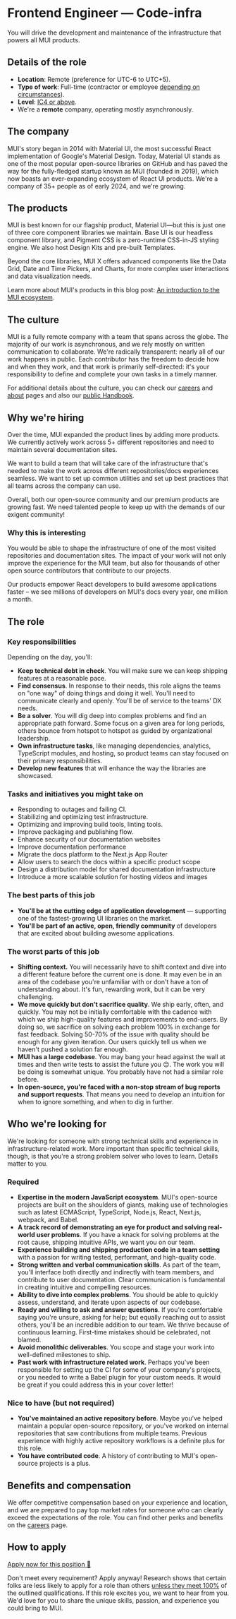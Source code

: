 # Frontend Engineer — Code-infra

<p class="description">You will drive the development and maintenance of the infrastructure that powers all MUI products.</p>

## Details of the role

- **Location**: Remote (preference for UTC-6 to UTC+5).
- **Type of work**: Full-time (contractor or employee [depending on circumstances](https://mui-org.notion.site/Hiring-FAQ-64763b756ae44c37b47b081f98915501#494af1f358794028beb4b7697b5d3102)).
- **Level**: [IC4 or above](https://mui-org.notion.site/Leveling-at-MUI-5c30f9bfe65149d697f346447cef9db1).
- We're a **remote** company, operating mostly asynchronously.

## The company

MUI's story began in 2014 with Material UI, the most successful React implementation of Google's Material Design.
Today, Material UI stands as one of the most popular open-source libraries on GitHub and has paved the way for the fully-fledged startup known as MUI (founded in 2019), which now boasts an ever-expanding ecosystem of React UI products.
We're a company of 35+ people as of early 2024, and we're growing.

## The products

MUI is best known for our flagship product, Material UI—but this is just one of three core component libraries we maintain.
Base UI is our headless component library, and Pigment CSS is a zero-runtime CSS-in-JS styling engine.
We also host Design Kits and pre-built Templates.

Beyond the core libraries, MUI X offers advanced components like the Data Grid, Date and Time Pickers, and Charts, for more complex user interactions and data visualization needs.

Learn more about MUI's products in this blog post: [An introduction to the MUI ecosystem](https://mui.com/blog/mui-product-comparison/).

## The culture

MUI is a fully remote company with a team that spans across the globe.
The majority of our work is asynchronous, and we rely mostly on written communication to collaborate.
We're radically transparent: nearly all of our work happens in public.
Each contributor has the freedom to decide how and when they work, and that work is primarily self-directed: it's your responsibility to define and complete your own tasks in a timely manner.

For additional details about the culture, you can check our [careers](https://mui.com/careers/) and [about](https://mui.com/about/) pages and also our [public Handbook](https://mui-org.notion.site/Handbook-f086d47e10794d5e839aef9dc67f324b).

## Why we're hiring

Over the time, MUI expanded the product lines by adding more products.
We currently actively work across 5+ different repositories and need to maintain several documentation sites.

We want to build a team that will take care of the infrastructure that's needed to make the work across different repositories/docs experiences seamless.
We want to set up common utilities and set up best practices that all teams across the company can use.

Overall, both our open-source community and our premium products are growing fast.
We need talented people to keep up with the demands of our exigent community!

### Why this is interesting

You would be able to shape the infrastructure of one of the most visited repositories and documentation sites.
The impact of your work will not only improve the experience for the MUI team, but also for thousands of other open source contributors that contribute to our projects.

Our products empower React developers to build awesome applications faster – we see millions of developers on MUI's docs every year, one million a month.

## The role

### Key responsibilities

Depending on the day, you'll:

- **Keep technical debt in check**. You will make sure we can keep shipping features at a reasonable pace.
- **Find consensus**. In response to their needs, this role aligns the teams on "one way" of doing things and doing it well. You'll need to communicate clearly and openly. You'll be of service to the teams' DX needs.
- **Be a solver**. You will dig deep into complex problems and find an appropriate path forward. Some focus on a given area for long periods, others bounce from hotspot to hotspot as guided by organizational leadership.
- **Own infrastructure tasks**, like managing dependencies, analytics, TypeScript modules, and hosting, so product teams can stay focused on their primary responsibilities.
- **Develop new features** that will enhance the way the libraries are showcased.

### Tasks and initiatives you might take on

- Responding to outages and failing CI.
- Stabilizing and optimizing test infrastructure.
- Optimizing and improving build tools, linting tools.
- Improve packaging and publishing flow.
- Enhance security of our documentation websites
- Improve documentation performance
- Migrate the docs platform to the Next.js App Router
- Allow users to search the docs within a specific product scope
- Design a distribution model for shared documentation infrastructure
- Introduce a more scalable solution for hosting videos and images

### The best parts of this job

- **You'll be at the cutting edge of application development** — supporting one of the fastest-growing UI libraries on the market.
- **You'll be part of an active, open, friendly community** of developers that are excited about building awesome applications.

### The worst parts of this job

- **Shifting context.**
  You will necessarily have to shift context and dive into a different feature before the current one is done.
  It may even be in an area of the codebase you're unfamiliar with or don't have a ton of understanding about.
  It's fun, rewarding work, but it can be very challenging.
- **We move quickly but don't sacrifice quality**.
  We ship early, often, and quickly. You may not be initially comfortable with the cadence with which we ship high-quality features and improvements to end-users. By doing so, we sacrifice on solving each problem 100% in exchange for fast feedback. Solving 50-70% of the issue with quality should be enough for any given iteration. Our users quickly tell us when we haven't pushed a solution far enough.
- **MUI has a large codebase**. You may bang your head against the wall at times and then write tests to assist the future you 😌.
  The work you will be doing is somewhat unique. You probably have not had a similar role before.
- **In open-source, you're faced with a non-stop stream of bug reports and support requests**. That means you need to develop an intuition for when to ignore something, and when to dig in further.

## Who we're looking for

We're looking for someone with strong technical skills and experience in infrastructure-related work. More important than specific technical skills, though, is that you're a strong problem solver who loves to learn. Details matter to you.

### Required

- **Expertise in the modern JavaScript ecosystem**.
  MUI's open-source projects are built on the shoulders of giants, making use of technologies such as latest ECMAScript, TypeScript, Node.js, React, Next.js, webpack, and Babel.
- **A track record of demonstrating an eye for product and solving real-world user problems**. If you have a knack for solving problems at the root cause, shipping intuitive APIs, we want you on our team.
- **Experience building and shipping production code in a team setting** with a passion for writing tested, performant, and high-quality code.
- **Strong written and verbal communication skills**.
  As part of the team, you'll interface both directly and indirectly with team members, and contribute to user documentation. Clear communication is fundamental in creating intuitive and compelling resources.
- **Ability to dive into complex problems**.
  You should be able to quickly assess, understand, and iterate upon aspects of our codebase.
- **Ready and willing to ask and answer questions**.
  If you're comfortable saying you're unsure, asking for help; but equally reaching out to assist others, you'll be an incredible addition to our team. We thrive because of continuous learning. First-time mistakes should be celebrated, not blamed.
- **Avoid monolithic deliverables**.
  You scope and stage your work into well-defined milestones to ship.
- **Past work with infrastructure related work**.
  Perhaps you've been responsible for setting up the CI for some of your company's projects, or you needed to write a Babel plugin for your custom needs.
  It would be great if you could address this in your cover letter!

### Nice to have (but not required)

- **You've maintained an active repository before**.
  Maybe you've helped maintain a popular open-source repository, or you've worked on internal repositories that saw contributions from multiple teams.
  Previous experience with highly active repository workflows is a definite plus for this role.
- **You have contributed code**. A history of contributing to MUI's open-source projects is a plus.

## Benefits and compensation

We offer competitive compensation based on your experience and location, and we are prepared to pay top market rates for someone who can clearly exceed the expectations of the role.
You can find other perks and benefits on the [careers](https://mui.com/careers/#perks-and-benefits) page.

## How to apply

[Apply now for this position 📮](https://jobs.ashbyhq.com/MUI/a2e74037-a44a-471b-9ac5-c1a0408034e7/application?utm_source=ZNRrPGBkqO)

Don't meet every requirement?
Apply anyway!
Research shows that certain folks are less likely to apply for a role than others [unless they meet 100%](https://hbr.org/2014/08/why-women-dont-apply-for-jobs-unless-theyre-100-qualified) of the outlined qualifications.
If this role excites you, we want to hear from you.
We'd love for you to share the unique skills, passion, and experience you could bring to MUI.
